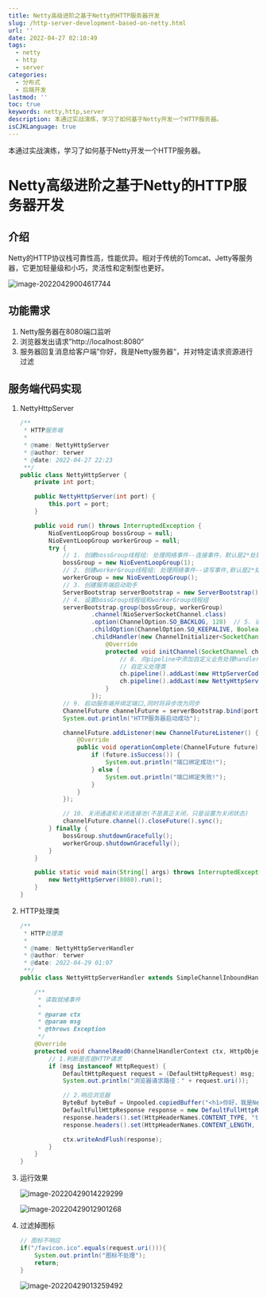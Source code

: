 ```yaml
---
title: Netty高级进阶之基于Netty的HTTP服务器开发
slug: /http-server-development-based-on-netty.html
url: ''
date: 2022-04-27 02:10:49
tags:
  - netty
  - http
  - server
categories:
  - 分布式
  - 后端开发
lastmod: ''
toc: true
keywords: netty,http,server
description: 本通过实战演练，学习了如何基于Netty开发一个HTTP服务器。
isCJKLanguage: true
---
```

本通过实战演练，学习了如何基于Netty开发一个HTTP服务器。

<!-- more -->

# Netty高级进阶之基于Netty的HTTP服务器开发

## 介绍

Netty的HTTP协议栈可靠性高，性能优异。相对于传统的Tomcat、Jetty等服务器，它更加轻量级和小巧，灵活性和定制型也更好。

![image-20220429004617744](https://img1.terwer.space/image-20220429004617744.png)

## 功能需求

1. Netty服务器在8080端口监听
2. 浏览器发出请求”http://localhost:8080“
3. 服务器回复消息给客户端”你好，我是Netty服务器“，并对特定请求资源进行过滤

## 服务端代码实现

1. NettyHttpServer

   ```java
   /**
    * HTTP服务端
    *
    * @name: NettyHttpServer
    * @author: terwer
    * @date: 2022-04-27 22:23
    **/
   public class NettyHttpServer {
       private int port;
   
       public NettyHttpServer(int port) {
           this.port = port;
       }
   
       public void run() throws InterruptedException {
           NioEventLoopGroup bossGroup = null;
           NioEventLoopGroup workerGroup = null;
           try {
               // 1. 创建bossGroup线程组: 处理网络事件--连接事件，默认是2*处理器线程数目
               bossGroup = new NioEventLoopGroup(1);
               // 2. 创建workerGroup线程组: 处理网络事件--读写事件,默认是2*处理器线程数目
               workerGroup = new NioEventLoopGroup();
               // 3. 创建服务端启动助手
               ServerBootstrap serverBootstrap = new ServerBootstrap();
               // 4. 设置bossGroup线程组和workerGroup线程组
               serverBootstrap.group(bossGroup, workerGroup)
                       .channel(NioServerSocketChannel.class)
                       .option(ChannelOption.SO_BACKLOG, 128)  // 5. 设置服务端通道实现为NIO
                       .childOption(ChannelOption.SO_KEEPALIVE, Boolean.TRUE)  // 6. 参数设置，设置活跃状态，child是设置workerGroup
                       .childHandler(new ChannelInitializer<SocketChannel>() { // 7. 创建一个通道初始化对象
                           @Override
                           protected void initChannel(SocketChannel ch) throws Exception {
                               // 8. 向pipeline中添加自定义业务处理handler
                               // 自定义处理类
                               ch.pipeline().addLast(new HttpServerCodec());
                               ch.pipeline().addLast(new NettyHttpServerHandler());
                           }
                       });
               // 9. 启动服务端并绑定端口,同时将异步改为同步
               ChannelFuture channelFuture = serverBootstrap.bind(port).sync();
               System.out.println("HTTP服务器启动成功");
   
               channelFuture.addListener(new ChannelFutureListener() {
                   @Override
                   public void operationComplete(ChannelFuture future) throws Exception {
                       if (future.isSuccess()) {
                           System.out.println("端口绑定成功!");
                       } else {
                           System.out.println("端口绑定失败!");
                       }
                   }
               });
   
               // 10. 关闭通道和关闭连接池(不是真正关闭，只是设置为关闭状态)
               channelFuture.channel().closeFuture().sync();
           } finally {
               bossGroup.shutdownGracefully();
               workerGroup.shutdownGracefully();
           }
       }
   
       public static void main(String[] args) throws InterruptedException {
           new NettyHttpServer(8080).run();
       }
   }
   ```

2. HTTP处理类

   ```java
   /**
    * HTTP处理类
    *
    * @name: NettyHttpServerHandler
    * @author: terwer
    * @date: 2022-04-29 01:07
    **/
   public class NettyHttpServerHandler extends SimpleChannelInboundHandler<HttpObject> {
   
       /**
        * 读取就绪事件
        *
        * @param ctx
        * @param msg
        * @throws Exception
        */
       @Override
       protected void channelRead0(ChannelHandlerContext ctx, HttpObject msg) throws Exception {
           // 1.判断是否是HTTP请求
           if (msg instanceof HttpRequest) {
               DefaultHttpRequest request = (DefaultHttpRequest) msg;
               System.out.println("浏览器请求路径：" + request.uri());
   
               // 2.响应浏览器
               ByteBuf byteBuf = Unpooled.copiedBuffer("<h1>你好，我是Netty服务端</h1>", CharsetUtil.UTF_8);
               DefaultFullHttpResponse response = new DefaultFullHttpResponse(HttpVersion.HTTP_1_1, HttpResponseStatus.OK, byteBuf);
               response.headers().set(HttpHeaderNames.CONTENT_TYPE, "text/html;charset=utf-8");
               response.headers().set(HttpHeaderNames.CONTENT_LENGTH, byteBuf.readableBytes());
   
               ctx.writeAndFlush(response);
           }
       }
   }
   ```

3. 运行效果

   ![image-20220429014229299](https://img1.terwer.space/image-20220429014229299.png)

   

   ![image-20220429012901268](https://img1.terwer.space/image-20220429012901268.png)

4. 过滤掉图标

   ```java
   // 图标不响应
   if("/favicon.ico".equals(request.uri())){
       System.out.println("图标不处理");
       return;
   }
   ```

   ![image-20220429013259492](https://img1.terwer.space/image-20220429013259492.png)